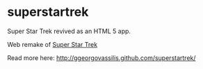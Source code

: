 superstartrek
=============

Super Star Trek revived as an HTML 5 app.

Web remake of [Super Star Trek](https://en.wikipedia.org/wiki/Star_Trek_(1971_video_game)#Super_Star_Trek)

Read more here: http://ggeorgovassilis.github.com/superstartrek/
